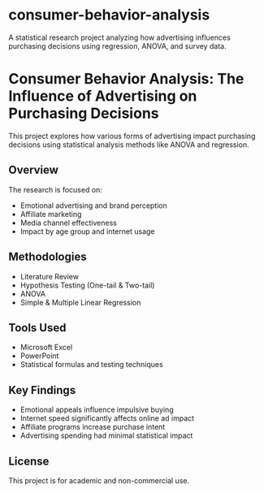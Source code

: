 # consumer-behavior-analysis
A statistical research project analyzing how advertising influences purchasing decisions using regression, ANOVA, and survey data.

# Consumer Behavior Analysis: The Influence of Advertising on Purchasing Decisions

This project explores how various forms of advertising impact purchasing decisions using statistical analysis methods like ANOVA and regression.

## Overview

The research is focused on:
- Emotional advertising and brand perception
- Affiliate marketing
- Media channel effectiveness
- Impact by age group and internet usage

## Methodologies

- Literature Review
- Hypothesis Testing (One-tail & Two-tail)
- ANOVA
- Simple & Multiple Linear Regression

## Tools Used

- Microsoft Excel
- PowerPoint
- Statistical formulas and testing techniques

## Key Findings

- Emotional appeals influence impulsive buying
- Internet speed significantly affects online ad impact
- Affiliate programs increase purchase intent
- Advertising spending had minimal statistical impact

## License

This project is for academic and non-commercial use.
